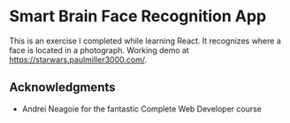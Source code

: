 # Smart Brain Face Recognition App
This is an exercise I completed while learning React. It recognizes where a face is located in a photograph. Working demo at https://starwars.paulmiller3000.com/.

## Acknowledgments

* Andrei Neagoie for the fantastic Complete Web Developer course
